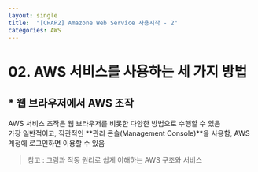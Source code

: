 ```yaml
---
layout: single
title:  "[CHAP2] Amazone Web Service 사용시작 - 2"
categories: AWS
---
```


# 02. AWS 서비스를 사용하는 세 가지 방법

## * 웹 브라우저에서 AWS 조작

AWS 서비스 조작은 웹 브라우저를 비롯한 다양한 방법으로 수행할 수 있음  
가장 일반적이고, 직관적인 **관리 콘솔(Management Console)**을 사용함, AWS 계정에 로그인하면 이용할 수 있음  


> 참고 : 그림과 작동 원리로 쉽게 이해하는 AWS 구조와 서비스